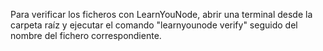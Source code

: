Para verificar los ficheros con LearnYouNode, abrir una terminal desde la carpeta raíz y ejecutar el comando "learnyounode verify" seguido del nombre del fichero correspondiente.
